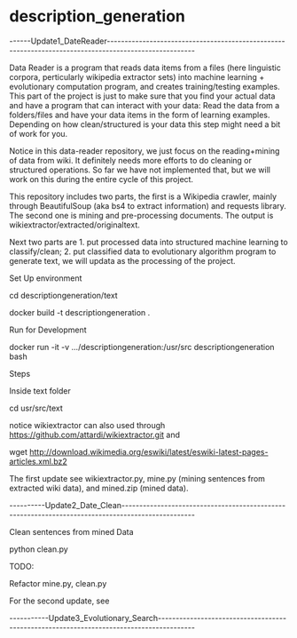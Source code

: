 # description_generation

------Update1_DateReader------------------------------------------------------------------------------------------------------

Data Reader is a program that reads data items from a files (here linguistic corpora, perticularly wikipedia extractor sets) into machine learning + evolutionary computation program, and creates training/testing examples. This part of the project is just to make sure that you find your actual data and have a program that can interact with your data: Read the data from a folders/files and have your data items in the form of learning examples. Depending on how clean/structured is your data this step might need a bit of work for you.

Notice in this data-reader repository, we just focus on the reading+mining of data from wiki. It definitely needs more efforts to do cleaning or structured operations. So far we have not implemented that, but we will work on this during the entire cycle of this project.

This repository includes two parts, the first is a Wikipedia crawler, mainly through BeautifulSoup (aka bs4 to extract information) and requests library. The second one is mining and pre-processing documents. The output is wikiextractor/extracted/originaltext.

Next two parts are 1. put processed data into structured machine learning to classify/clean; 2. put classified data to evolutionary algorithm program to generate text, we will updata as the processing of the project.

Set Up environment

cd descriptiongeneration/text

docker build -t descriptiongeneration .

Run for Development

docker run -it -v .../descriptiongeneration:/usr/src descriptiongeneration bash

Steps

Inside text folder

cd usr/src/text

notice wikiextractor can also used through https://github.com/attardi/wikiextractor.git and 

wget http://download.wikimedia.org/eswiki/latest/eswiki-latest-pages-articles.xml.bz2

The first update see wikiextractor.py, mine.py (mining sentences from extracted wiki data), and mined.zip (mined data).

----------Update2_Date_Clean--------------------------------------------------------------------------------------------------

Clean sentences from mined Data

python clean.py

TODO:

Refactor mine.py, clean.py

For the second update, see 

-----------Update3_Evolutionary_Search----------------------------------------------------------------------------------------

